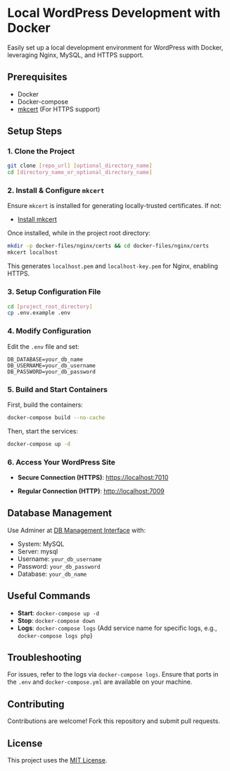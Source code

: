 # Local WordPress Development with Docker

Easily set up a local development environment for WordPress with Docker, leveraging Nginx, MySQL, and HTTPS support.

## **Prerequisites**

- Docker
- Docker-compose
- [mkcert](https://github.com/FiloSottile/mkcert) (For HTTPS support)

## **Setup Steps**

### 1. **Clone the Project**

```bash
git clone [repo_url] [optional_directory_name]
cd [directory_name_or_optional_directory_name]
```

### 2. **Install & Configure `mkcert`**

Ensure `mkcert` is installed for generating locally-trusted certificates. If not:

- [Install mkcert](https://github.com/FiloSottile/mkcert)

Once installed, while in the project root directory:

```bash
mkdir -p docker-files/nginx/certs && cd docker-files/nginx/certs
mkcert localhost
```

This generates `localhost.pem` and `localhost-key.pem` for Nginx, enabling HTTPS.

### 3. **Setup Configuration File**

```bash
cd [project_root_directory]
cp .env.example .env
```

### 4. **Modify Configuration**

Edit the `.env` file and set:

```dotenv
DB_DATABASE=your_db_name
DB_USERNAME=your_db_username
DB_PASSWORD=your_db_password
```

### 5. **Build and Start Containers**

First, build the containers:

```bash
docker-compose build --no-cache
```

Then, start the services:

```bash
docker-compose up -d
```

### 6. **Access Your WordPress Site**

- **Secure Connection (HTTPS)**: [https://localhost:7010](https://localhost:7010)

- **Regular Connection (HTTP)**: [http://localhost:7009](http://localhost:7009)

## **Database Management**

Use Adminer at [DB Management Interface](http://localhost:7011) with:

- System: MySQL
- Server: mysql
- Username: `your_db_username`
- Password: `your_db_password`
- Database: `your_db_name`

## **Useful Commands**

- **Start**: `docker-compose up -d`
- **Stop**: `docker-compose down`
- **Logs**: `docker-compose logs` (Add service name for specific logs, e.g., `docker-compose logs php`)

## **Troubleshooting**

For issues, refer to the logs via `docker-compose logs`. Ensure that ports in the `.env` and `docker-compose.yml` are available on your machine.

## **Contributing**

Contributions are welcome! Fork this repository and submit pull requests.

## **License**

This project uses the [MIT License](LICENSE).
